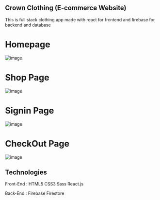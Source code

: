 ## Crown Clothing (E-commerce Website)
This is full stack clothing app made with react for frontend and firebase for backend and database

# Homepage
![image](https://user-images.githubusercontent.com/106506484/196291023-6fce4750-0408-44ba-9470-7c4ee7856962.png)

# Shop Page
![image](https://user-images.githubusercontent.com/106506484/196291284-2570e964-c1e8-4db9-b075-fa16119cc103.png)

# Signin Page
![image](https://user-images.githubusercontent.com/106506484/196291120-bb533505-0b17-4fe6-84bb-51f846c50e4b.png)

# CheckOut Page
![image](https://user-images.githubusercontent.com/106506484/196291727-f3592b31-e70a-4272-9416-dc78aa59d526.png)

Technologies
------------

Front-End : 
HTML5
CSS3
Sass
React.js

Back-End : 
Firebase
Firestore



